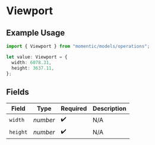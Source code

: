 # Viewport

## Example Usage

```typescript
import { Viewport } from "momentic/models/operations";

let value: Viewport = {
  width: 6078.31,
  height: 3637.11,
};
```

## Fields

| Field              | Type               | Required           | Description        |
| ------------------ | ------------------ | ------------------ | ------------------ |
| `width`            | *number*           | :heavy_check_mark: | N/A                |
| `height`           | *number*           | :heavy_check_mark: | N/A                |